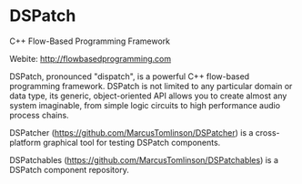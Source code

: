 # DSPatch
C++ Flow-Based Programming Framework

Webite: http://flowbasedprogramming.com

DSPatch, pronounced "dispatch", is a powerful C++ flow-based programming framework. DSPatch is not limited to any particular domain or data type, its generic, object-oriented API allows you to create almost any system imaginable, from simple logic circuits to high performance audio process chains.

DSPatcher (https://github.com/MarcusTomlinson/DSPatcher) is a cross-platform graphical tool for testing DSPatch components.

DSPatchables (https://github.com/MarcusTomlinson/DSPatchables) is a DSPatch component repository.
